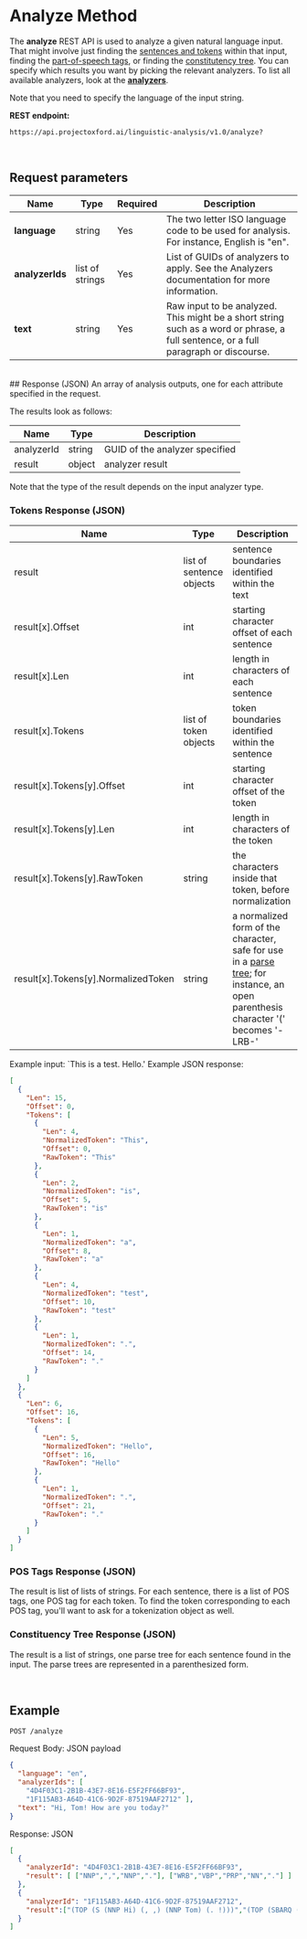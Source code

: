 <!--
NavPath: Linguistic Analysis API
LinkLabel: Analyze Method
Url: Linguistic-Analysis-API/documentation/AnalyzeMethod
Weight: 80
-->

# Analyze Method

The **analyze** REST API is used to analyze a given natural language input.
That might involve just finding the [sentences and tokens](SentsepTokenize.md) within that input, finding the [part-of-speech tags](PosTagging.md), or finding the [constitutency tree](Parsing.md).
You can specify which results you want by picking the relevant analyzers.
To list all available analyzers, look at the **[analyzers](Analyzers.md)**.

Note that you need to specify the language of the input string.

**REST endpoint:**
```
https://api.projectoxford.ai/linguistic-analysis/v1.0/analyze?
```
<br>

## Request parameters

Name | Type | Required | Description
-----|-------|----------|------------
**language**    | string | Yes | The two letter ISO language code to be used for analysis. For instance, English is "en".
**analyzerIds** | list of strings | Yes | List of GUIDs of analyzers to apply. See the Analyzers documentation for more information.
**text**        | string | Yes | Raw input to be analyzed. This might be a short string such as a word or phrase, a full sentence, or a full paragraph or discourse.

<br>
## Response (JSON)
An array of analysis outputs, one for each attribute specified in the request.

The results look as follows:

Name | Type | Description
-----|------|--------------
analyzerId | string | GUID of the analyzer specified
result | object | analyzer result

Note that the type of the result depends on the input analyzer type.

### Tokens Response (JSON)

Name | Type | Description
-----|------|-------------
result | list of sentence objects | sentence boundaries identified within the text |
result[x].Offset | int | starting character offset of each sentence |
result[x].Len | int | length in characters of each sentence |
result[x].Tokens | list of token objects | token boundaries identified within the sentence |
result[x].Tokens[y].Offset | int | starting character offset of the token |
result[x].Tokens[y].Len | int | length in characters of the token |
result[x].Tokens[y].RawToken | string | the characters inside that token, before normalization |
result[x].Tokens[y].NormalizedToken | string | a normalized form of the character, safe for use in a [parse tree](Parsing.md); for instance, an open parenthesis character '(' becomes '-LRB-' |

Example input: `This is a test. Hello.'
Example JSON response:
```json
[
  {
    "Len": 15,
    "Offset": 0,
    "Tokens": [
      {
        "Len": 4,
        "NormalizedToken": "This",
        "Offset": 0,
        "RawToken": "This"
      },
      {
        "Len": 2,
        "NormalizedToken": "is",
        "Offset": 5,
        "RawToken": "is"
      },
      {
        "Len": 1,
        "NormalizedToken": "a",
        "Offset": 8,
        "RawToken": "a"
      },
      {
        "Len": 4,
        "NormalizedToken": "test",
        "Offset": 10,
        "RawToken": "test"
      },
      {
        "Len": 1,
        "NormalizedToken": ".",
        "Offset": 14,
        "RawToken": "."
      }
    ]
  },
  {
    "Len": 6,
    "Offset": 16,
    "Tokens": [
      {
        "Len": 5,
        "NormalizedToken": "Hello",
        "Offset": 16,
        "RawToken": "Hello"
      },
      {
        "Len": 1,
        "NormalizedToken": ".",
        "Offset": 21,
        "RawToken": "."
      }
    ]
  }
]
```


### POS Tags Response (JSON)

The result is list of lists of strings.
For each sentence, there is a list of POS tags, one POS tag for each token.
To find the token corresponding to each POS tag, you'll want to ask for a tokenization object as well.

### Constituency Tree Response (JSON)

The result is a list of strings, one parse tree for each sentence found in the input.
The parse trees are represented in a parenthesized form.

<br>

## Example

`POST /analyze`

Request Body: JSON payload
```json
{
  "language": "en",
  "analyzerIds": [
    "4D4F03C1-2B1B-43E7-8E16-E5F2FF66BF93",
    "1F115AB3-A64D-41C6-9D2F-87519AAF2712" ],
  "text": "Hi, Tom! How are you today?" 
}
```

Response: JSON
```json
[
  {
    "analyzerId": "4D4F03C1-2B1B-43E7-8E16-E5F2FF66BF93", 
    "result": [ ["NNP",",","NNP","."], ["WRB","VBP","PRP","NN","."] ]
  },
  {
    "analyzerId": "1F115AB3-A64D-41C6-9D2F-87519AAF2712", 
    "result":["(TOP (S (NNP Hi) (, ,) (NNP Tom) (. !)))","(TOP (SBARQ (WHADVP (WRB How)) (SQ (VP (VBP are)) (NP (PRP you)) (NN today) (. ?))))"]
  }
]
```

